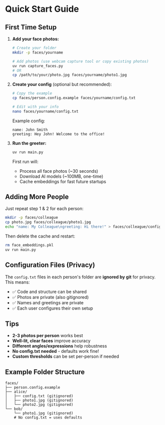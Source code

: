 # Quick Start Guide

## First Time Setup

1. **Add your face photos:**
   ```bash
   # Create your folder
   mkdir -p faces/yourname
   
   # Add photos (use webcam capture tool or copy existing photos)
   uv run capture_faces.py
   # OR
   cp /path/to/your/photo.jpg faces/yourname/photo1.jpg
   ```

2. **Create your config** (optional but recommended):
   ```bash
   # Copy the example
   cp faces/person.config.example faces/yourname/config.txt
   
   # Edit with your info
   nano faces/yourname/config.txt
   ```
   
   Example config:
   ```
   name: John Smith
   greeting: Hey John! Welcome to the office!
   ```

3. **Run the greeter:**
   ```bash
   uv run main.py
   ```
   
   First run will:
   - Process all face photos (~30 seconds)
   - Download AI models (~100MB, one-time)
   - Cache embeddings for fast future startups

## Adding More People

Just repeat step 1 & 2 for each person:

```bash
mkdir -p faces/colleague
cp photo.jpg faces/colleague/photo1.jpg
echo "name: My Colleague\ngreeting: Hi there!" > faces/colleague/config.txt
```

Then delete the cache and restart:
```bash
rm face_embeddings.pkl
uv run main.py
```

## Configuration Files (Privacy)

The `config.txt` files in each person's folder are **ignored by git** for privacy. This means:
- ✅ Code and structure can be shared
- ✅ Photos are private (also gitignored)
- ✅ Names and greetings are private
- ✅ Each user configures their own setup

## Tips

- **2-3 photos per person** works best
- **Well-lit, clear faces** improve accuracy
- **Different angles/expressions** help robustness
- **No config.txt needed** - defaults work fine!
- **Custom thresholds** can be set per-person if needed

## Example Folder Structure

```
faces/
├── person.config.example
├── alice/
│   ├── config.txt (gitignored)
│   ├── photo1.jpg (gitignored)
│   └── photo2.jpg (gitignored)
└── bob/
    └── photo1.jpg (gitignored)
    # No config.txt = uses defaults
```
